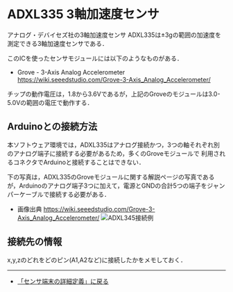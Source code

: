 # ADXL335 3軸加速度センサ

アナログ・デバイセズ社の3軸加速度センサ ADXL335は±3gの範囲の加速度を測定できる3軸加速度センサである．

このICを使ったセンサモジュールには以下のようなものがある．

- Grove - 3-Axis Analog Accelerometer https://wiki.seeedstudio.com/Grove-3-Axis_Analog_Accelerometer/

チップの動作電圧は，1.8から3.6Vであるが，上記のGroveのモジュールは3.0-5.0Vの範囲の電圧で動作する．

## Arduinoとの接続方法
本ソフトウェア環境では，ADXL335はアナログ接続かつ，3つの軸それぞれ別のアナログ端子に接続する必要があるため，多くのGroveモジュールで
利用されるコネクタでArduinoと接続することはできない．

下の写真は，ADXL335のGroveモジュールに関する解説ページの写真であるが，Arduinoのアナログ端子3つに加えて，電源とGNDの合計5つの端子をジャンパーケーブルで接続する必要がある．


- 画像出典 https://wiki.seeedstudio.com/Grove-3-Axis_Analog_Accelerometer/
![ADXL345接続例](../images/Grove-3-axis_analog_accelerometer_V1.0_hardware.jpg)



## 接続先の情報

x,y,zのどれをどのピン(A1,A2など)に接続したかをメモしておく．

***

- [「センサ端末の詳細定義」に戻る](../SensorSelection.md)
